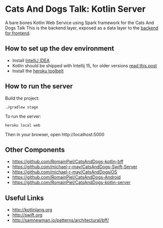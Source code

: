 # Cats And Dogs Talk: Kotlin Server
A bare bones Kotlin Web Service using Spark framework for the Cats And Dogs Talk
This is the backend layer, exposed as a data layer to the [backend for frontend](https://github.com/RomainPiel/CatsAndDogs-kotlin-bff).

## How to set up the dev environment

- Install [IntelliJ IDEA](https://www.jetbrains.com/idea/)
- Kotlin should be shipped with Intellij 15, for older versions [read this post](https://kotlinlang.org/docs/tutorials/getting-started.html)
- Install the [heroku toolbelt](https://devcenter.heroku.com/articles/heroku-cli)

## How to run the server

Build the project:
```
./gradlew stage
```
To run the server:
```
heroku local web
```

Then in your browser, open http://localhost:5000

## Other Components
* https://github.com/RomainPiel/CatsAndDogs-kotlin-bff
* https://github.com/michael-r-may/CatsAndDogs-Swift-Server
* https://github.com/michael-r-may/CatsAndDogsiOS
* https://github.com/RomainPiel/CatsAndDogs-Android
* https://github.com/RomainPiel/CatsAndDogs-kotlin-server

## Useful Links
* http://kotlinlang.org
* http://swift.org
* http://samnewman.io/patterns/architectural/bff/
